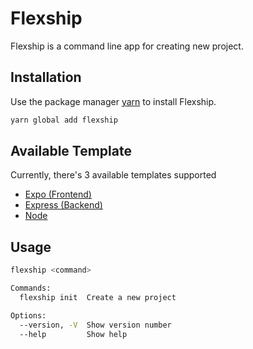 # Flexship

Flexship is a command line app for creating new project.

## Installation

Use the package manager [yarn](https://yarnpkg.com) to install Flexship.

```bash
yarn global add flexship
```
## Available Template
Currently, there's 3 available templates supported
- [Expo (Frontend)](https://github.com/kodefox/example-expo-ts)
- [Express (Backend)](https://github.com/kodefox/example-express-ts)
- [Node](https://github.com/kodefox/example-node-ts)

## Usage

```bash
flexship <command>

Commands:
  flexship init  Create a new project

Options:
  --version, -V  Show version number                                   [boolean]
  --help         Show help                                             [boolean]
```
